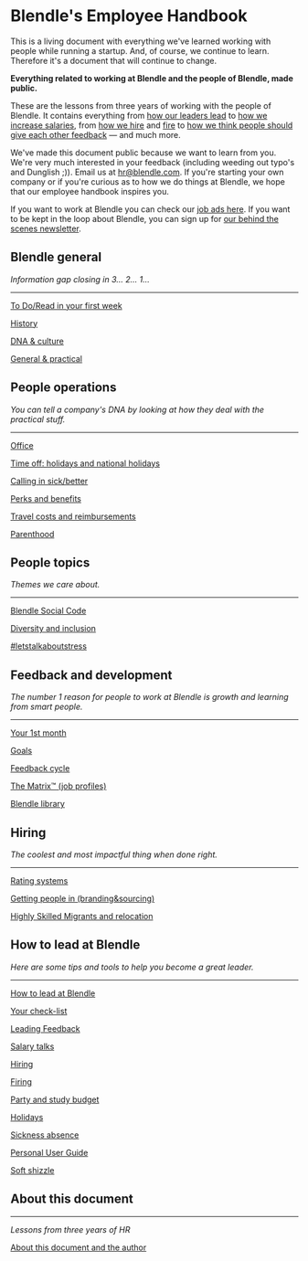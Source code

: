 # Blendle's Employee Handbook

This is a living document with everything we've learned working with people while running a startup. And, of course, we continue to learn. Therefore it's a document that will continue to change. 

**Everything related to working at Blendle and the people of Blendle, made public.**

These are the lessons from three years of working with the people of Blendle. It contains everything from [how our leaders lead](https://www.notion.so/ecfb7e647136468a9a0a32f1771a8f52?pvs=21) to [how we increase salaries](https://www.notion.so/Salary-Review-e11b6161c6d34f5c9568bb3e83ed96b6?pvs=21), from [how we hire](https://www.notion.so/Hiring-451bbcfe8d9b49438c0633326bb7af0a?pvs=21) and [fire](https://www.notion.so/Firing-5567687a2000496b8412e53cd58eed9d?pvs=21) to [how we think people should give each other feedback](https://www.notion.so/Our-Feedback-Process-eb64f1de796b4350aeab3bc068e3801f?pvs=21) — and much more.

We've made this document public because we want to learn from you. We're very much interested in your feedback (including weeding out typo's and Dunglish ;)). Email us at hr@blendle.com. If you're starting your own company or if you're curious as to how we do things at Blendle, we hope that our employee handbook inspires you.

If you want to work at Blendle you can check our [job ads here](https://blendle.homerun.co/). If you want to be kept in the loop about Blendle, you can sign up for [our behind the scenes newsletter](https://blendle.homerun.co/yes-keep-me-posted/tr/apply?token=8092d4128c306003d97dd3821bad06f2).

## Blendle general

*Information gap closing in 3... 2... 1...*

---

[To Do/Read in your first week](Blendle's%20Employee%20Handbook%20aae2f744a57840bc913b92d2bfb0f107/To%20Do%20Read%20in%20your%20first%20week%20e866bde449be4c7280da31f6023d72ea.md)

[History](Blendle's%20Employee%20Handbook%20aae2f744a57840bc913b92d2bfb0f107/History%205480a6e364494ee9ade25b1a02f1e80c.md)

[DNA & culture](Blendle's%20Employee%20Handbook%20aae2f744a57840bc913b92d2bfb0f107/DNA%20&%20culture%201c1814e1b9284fb9bd355c7b03225959.md)

[General & practical ](Blendle's%20Employee%20Handbook%20aae2f744a57840bc913b92d2bfb0f107/General%20&%20practical%20a5cf369efdf14e9e99506f795b85be28.md)

## People operations

*You can tell a company's DNA by looking at how they deal with the practical stuff.*  

---

[Office](Blendle's%20Employee%20Handbook%20aae2f744a57840bc913b92d2bfb0f107/Office%20ad853901b58e464699e8caae87bd77f3.md)

[Time off: holidays and national holidays](Blendle's%20Employee%20Handbook%20aae2f744a57840bc913b92d2bfb0f107/Time%20off%20holidays%20and%20national%20holidays%200939fc57d5924f199a1159cb29375795.md)

[Calling in sick/better](Blendle's%20Employee%20Handbook%20aae2f744a57840bc913b92d2bfb0f107/Calling%20in%20sick%20better%207140a4640ce44364b7b4bdec92512c2e.md)

[Perks and benefits](Blendle's%20Employee%20Handbook%20aae2f744a57840bc913b92d2bfb0f107/Perks%20and%20benefits%20d18a4c3b680a40e8a47385fcbebeb858.md)

[Travel costs and reimbursements](Blendle's%20Employee%20Handbook%20aae2f744a57840bc913b92d2bfb0f107/Travel%20costs%20and%20reimbursements%20f135faa6f0534c828b8abdf8dae9aba9.md)

[Parenthood](Blendle's%20Employee%20Handbook%20aae2f744a57840bc913b92d2bfb0f107/Parenthood%203492d47e2e8c4647b2dd85daf76c6b3c.md)

## People topics

*Themes we care about.*

---

[Blendle Social Code](Blendle's%20Employee%20Handbook%20aae2f744a57840bc913b92d2bfb0f107/Blendle%20Social%20Code%202774a8df176a46c7a9142832f266f86b.md)

[Diversity and inclusion](Blendle's%20Employee%20Handbook%20aae2f744a57840bc913b92d2bfb0f107/Diversity%20and%20inclusion%200af08106a343423eb09798de62c7f2bd.md)

[#letstalkaboutstress](Blendle's%20Employee%20Handbook%20aae2f744a57840bc913b92d2bfb0f107/#letstalkaboutstress%2020eaaf500d54460ca6b9606fead76b6d.md)

## Feedback and development

*The number 1 reason for people to work at Blendle is growth and learning from smart people.*

---

[Your 1st month ](Blendle's%20Employee%20Handbook%20aae2f744a57840bc913b92d2bfb0f107/Your%201st%20month%202782062fa93b44a5a7be1a949f2175ee.md)

[Goals](Blendle's%20Employee%20Handbook%20aae2f744a57840bc913b92d2bfb0f107/Goals%203c154bcf4aaa4ebd8fa22e38c17dd033.md)

[Feedback cycle](Blendle's%20Employee%20Handbook%20aae2f744a57840bc913b92d2bfb0f107/Feedback%20cycle%20f9bf1b6d56e442e0b18d8b900d0dc771.md)

[The Matrix™ (job profiles)](Blendle's%20Employee%20Handbook%20aae2f744a57840bc913b92d2bfb0f107/The%20Matrix%E2%84%A2%20(job%20profiles)%20f94d0fbeece44c4bacd3840e595700b7.md)

[Blendle library](Blendle's%20Employee%20Handbook%20aae2f744a57840bc913b92d2bfb0f107/Blendle%20library%202857b726749d46c0a384bfc5478f45e7.md)

## **Hiring**

*The coolest and most impactful thing when done right.*

---

[Rating systems](Blendle's%20Employee%20Handbook%20aae2f744a57840bc913b92d2bfb0f107/Rating%20systems%20f0353e453c8b46cf805ea14cd21bc348.md)

[Getting people in (branding&sourcing)](Blendle's%20Employee%20Handbook%20aae2f744a57840bc913b92d2bfb0f107/Getting%20people%20in%20(branding&sourcing)%20a6b8c99f85c54d919cce38433b535bc4.md)

[Highly Skilled Migrants and relocation](Blendle's%20Employee%20Handbook%20aae2f744a57840bc913b92d2bfb0f107/Highly%20Skilled%20Migrants%20and%20relocation%200f6d6df4a83c4b4d9ec6a3b57efece01.md)

## How to lead at Blendle

*Here are some tips and tools to help you become a great leader.*

---

[How to lead at Blendle ](Blendle's%20Employee%20Handbook%20aae2f744a57840bc913b92d2bfb0f107/How%20to%20lead%20at%20Blendle%202208ff97c78b465da83e8d0c1807f884.md)

[Your check-list](Blendle's%20Employee%20Handbook%20aae2f744a57840bc913b92d2bfb0f107/Your%20check-list%2039e50f5cbb854b34a7fb1ce81aefe32f.md)

[Leading Feedback ](Blendle's%20Employee%20Handbook%20aae2f744a57840bc913b92d2bfb0f107/Leading%20Feedback%2063c5f6852167441a8ee346b4b4d29571.md)

[Salary talks](Blendle's%20Employee%20Handbook%20aae2f744a57840bc913b92d2bfb0f107/Salary%20talks%20dcd0239ab93c4ef1937c193ac4abf8cc.md)

[Hiring ](Blendle's%20Employee%20Handbook%20aae2f744a57840bc913b92d2bfb0f107/Hiring%200f7659f3c29c48d5933d469345ff63ae.md)

[Firing](Blendle's%20Employee%20Handbook%20aae2f744a57840bc913b92d2bfb0f107/Firing%20199b42899d53495eb88a6f4e5f6fa56c.md)

[Party and study budget](Blendle's%20Employee%20Handbook%20aae2f744a57840bc913b92d2bfb0f107/Party%20and%20study%20budget%2057f887063e0542e8bae28165efa6a3a4.md)

[Holidays](Blendle's%20Employee%20Handbook%20aae2f744a57840bc913b92d2bfb0f107/Holidays%2015561c9886b74bb1960f0ac8564c1a2a.md)

[Sickness absence](Blendle's%20Employee%20Handbook%20aae2f744a57840bc913b92d2bfb0f107/Sickness%20absence%205a331796c1314c4db84a26cbdd307cb5.md)

[Personal User Guide](Blendle's%20Employee%20Handbook%20aae2f744a57840bc913b92d2bfb0f107/Personal%20User%20Guide%2010c68457e9dd47f28aaf00b21b1792cc.md)

[Soft shizzle](Blendle's%20Employee%20Handbook%20aae2f744a57840bc913b92d2bfb0f107/Soft%20shizzle%2071c920719f414995a304ed37882c669d.md)

## About this document

---

*Lessons from three years of HR*

[About this document and the author](Blendle's%20Employee%20Handbook%20aae2f744a57840bc913b92d2bfb0f107/About%20this%20document%20and%20the%20author%20b3ecc257d96240e48f5ace504bbbdc45.md)